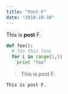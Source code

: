 ```yaml
---
title: "Post F"
date: "2018-10-10"
---
```


This is **post** F.

```python
def foo():
  # foo this func
  for i in range(1,5)
    print "foo"
```

> This is post F.

`This is post F.`

